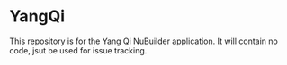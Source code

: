 YangQi
======

This repository is for the Yang Qi NuBuilder application. It will contain no code, jsut be used for issue tracking.
